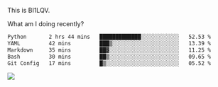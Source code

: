 This is BI1LQV.

What am I doing recently?

<!--START_SECTION:waka-->

```txt
Python       2 hrs 44 mins   █████████████░░░░░░░░░░░░   52.53 %
YAML         42 mins         ███▒░░░░░░░░░░░░░░░░░░░░░   13.39 %
Markdown     35 mins         ██▓░░░░░░░░░░░░░░░░░░░░░░   11.25 %
Bash         30 mins         ██▒░░░░░░░░░░░░░░░░░░░░░░   09.65 %
Git Config   17 mins         █▒░░░░░░░░░░░░░░░░░░░░░░░   05.52 %
```

<!--END_SECTION:waka-->

<img src="https://github-readme-stats.vercel.app/api?username=bi1lqv&show_icons=true&count_private=true">
